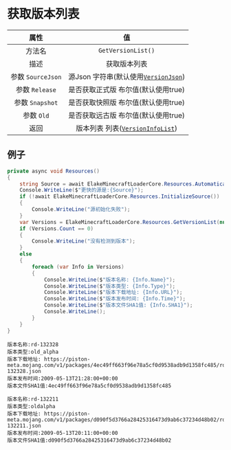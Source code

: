# 获取版本列表

|       属性        |                           值                           |
| :---------------: | :----------------------------------------------------: |
|      方法名       |                   `GetVersionList()`                   |
|       描述        |                      获取版本列表                      |
| 参数 `SourceJson` | 源Json 字符串(默认使用[`VersionJson`](VersionJson.md)) |
|  参数 `Release`   |          是否获取正式版 布尔值(默认使用true)           |
|  参数 `Snapshot`  |          是否获取快照版 布尔值(默认使用true)           |
|    参数 `Old`     |          是否获取远古版 布尔值(默认使用true)           |
|       返回        | 版本列表 列表([`VersionInfoList`](VersionInfoList.md)) |

## 例子

<!-- tabs:start -->

<!-- tab:代码 -->

```C#
private async void Resources()
{
    string Source = await ElakeMinecraftLoaderCore.Resources.AutomaticallySelectSource();
    Console.WriteLine($"更快的源是:{Source}");
    if (!await ElakeMinecraftLoaderCore.Resources.InitializeSource())
    {
        Console.WriteLine("源初始化失败");
    }
    var Versions = ElakeMinecraftLoaderCore.Resources.GetVersionList(null, false, false, true);
    if (Versions.Count == 0)
    {
        Console.WriteLine("没有检测到版本");
    }
    else
    {
        foreach (var Info in Versions)
        {
            Console.WriteLine($"版本名称: {Info.Name}");
            Console.WriteLine($"版本类型: {Info.Type}");
            Console.WriteLine($"版本下载地址: {Info.URL}");
            Console.WriteLine($"版本发布时间: {Info.Time}");
            Console.WriteLine($"版本文件SHA1值: {Info.SHA1}");
            Console.WriteLine();
        }
    }
}
```

<!-- tab:返回 -->

```
版本名称:rd-132328
版本类型:old_alpha
版本下载地址: https://piston-meta.mojang.com/v1/packages/4ec49ff663f96e78a5cf0d9538adb9d1358fc485/rd-132328.json
版本发布时间:2009-05-13T21:28:00+00:00
版本文件SHA1值:4ec49ff663f96e78a5cf0d9538adb9d1358fc485

版本名称:rd-132211
版本类型:oldalpha
版本下载地址: https://piston-meta.mojang.com/v1/packages/d090f5d3766a28425316473d9ab6c37234d48b02/rd-132211.json
版本发布时间:2009-05-13T20:11:00+00:00
版本文件SHA1值:d090f5d3766a28425316473d9ab6c37234d48b02
```

<!-- tabs:end -->
